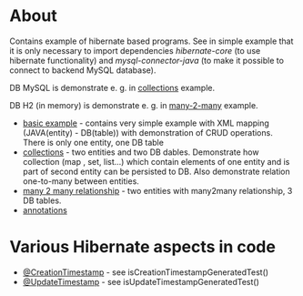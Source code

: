 # About
Contains example of hibernate based programs. See in simple example that it is only necessary to import dependencies
 _hibernate-core_ (to use hibernate functionality) and _mysql-connector-java_ (to make it possible to connect to
  backend MySQL database). 
  
DB MySQL is demonstrate e. g. in [collections](hibernate-collections/src/main/resource/hibernate.cfg.xml) example.

DB H2 (in memory) is demonstrate e. g. in [many-2-many](many-2-many/src/main/resource/hibernate.cfg.xml) example.

* [basic example](simple/README.md) - contains very simple example with XML mapping (JAVA(entity) - DB(table)) with
 demonstration of CRUD operations. There is only one entity, one DB table
* [collections](hibernate-collections/README.md) - two entities and two DB dables. Demonstrate how collection (map
, set, list...) which contain elements of one entity and is part of second entity can be persisted to DB. Also
 demonstrate relation one-to-many between entities.
* [many 2 many relationship](many-2-many/README.md) - two entities with many2many relationship, 3 DB tables.
* [annotations](annotations/README.md) 


# Various Hibernate aspects in code
* [@CreationTimestamp](annotations/src/test/java/gloncak/jozef/hibernate/annotations/DBTablesTest.java) - see
 isCreationTimestampGeneratedTest()
* [@UpdateTimestamp](annotations/src/test/java/gloncak/jozef/hibernate/annotations/DBTablesTest.java) - see
 isUpdateTimestampGeneratedTest()